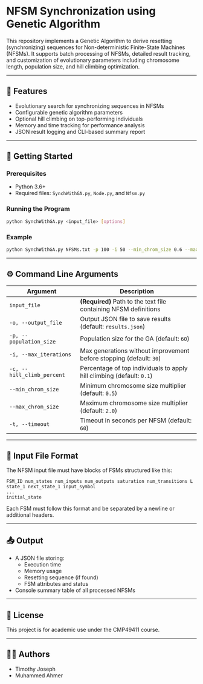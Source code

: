 # NFSM Synchronization using Genetic Algorithm

This repository implements a Genetic Algorithm to derive resetting (synchronizing) sequences for Non-deterministic Finite-State Machines (NFSMs). It supports batch processing of NFSMs, detailed result tracking, and customization of evolutionary parameters including chromosome length, population size, and hill climbing optimization.

---

## 🔧 Features

- Evolutionary search for synchronizing sequences in NFSMs
- Configurable genetic algorithm parameters
- Optional hill climbing on top-performing individuals
- Memory and time tracking for performance analysis
- JSON result logging and CLI-based summary report

---

## 🚀 Getting Started

### Prerequisites
- Python 3.6+
- Required files: `SynchWithGA.py`, `Node.py`, and `Nfsm.py`

### Running the Program

```bash
python SynchWithGA.py <input_file> [options]
```

### Example

```bash
python SynchWithGA.py NFSMs.txt -p 100 -i 50 --min_chrom_size 0.6 --max_chrom_size 1.8
```

---

## ⚙️ Command Line Arguments

| Argument                  | Description                                                                 |
|---------------------------|-----------------------------------------------------------------------------|
| `input_file`              | **(Required)** Path to the text file containing NFSM definitions            |
| `-o, --output_file`       | Output JSON file to save results (default: `results.json`)                  |
| `-p, --population_size`   | Population size for the GA (default: `60`)                                  |
| `-i, --max_iterations`    | Max generations without improvement before stopping (default: `30`)         |
| `-c, --hill_climb_percent`| Percentage of top individuals to apply hill climbing (default: `0.1`)       |
| `--min_chrom_size`        | Minimum chromosome size multiplier (default: `0.5`)                         |
| `--max_chrom_size`        | Maximum chromosome size multiplier (default: `2.0`)                         |
| `-t, --timeout`           | Timeout in seconds per NFSM (default: `60`)                                 |

---

## 📄 Input File Format

The NFSM input file must have blocks of FSMs structured like this:

```
FSM_ID num_states num_inputs num_outputs saturation num_transitions L
state_1 next_state_1 input_symbol
...
initial_state
```

Each FSM must follow this format and be separated by a newline or additional headers.

---

## 📤 Output

- A JSON file storing:
  - Execution time
  - Memory usage
  - Resetting sequence (if found)
  - FSM attributes and status
- Console summary table of all processed NFSMs

---

## 📜 License

This project is for academic use under the CMP49411 course.

---

## 👨‍💻 Authors

- Timothy Joseph
- Muhammed Ahmer
